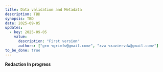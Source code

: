 ```yaml
---
title: Data validation and Metadata
description: TBD
synopsis: TBD
date: 2025-09-05
updates:
  - key: 2025-09-05
    value:
      description: "First version"
      authors: ["grm <grimfw@gmail.com>", "xvw <xaviervdw@gmail.com>"]
to_be_done: true
---
```


**Redaction In progress**
